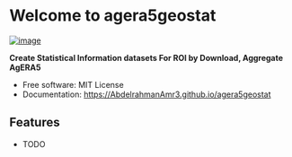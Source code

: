 # Welcome to agera5geostat


[![image](https://img.shields.io/pypi/v/agera5geostat.svg)](https://pypi.python.org/pypi/agera5geostat)


**Create Statistical Information datasets For ROI by Download, Aggregate AgERA5**


-   Free software: MIT License
-   Documentation: <https://AbdelrahmanAmr3.github.io/agera5geostat>
    

## Features

-   TODO
